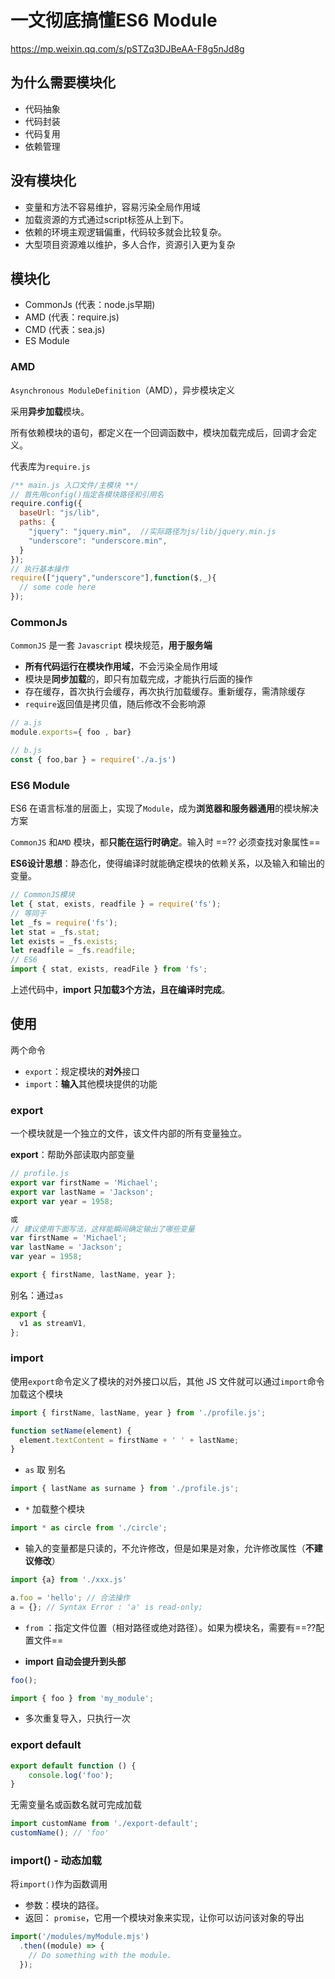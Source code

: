 # 一文彻底搞懂ES6 Module

https://mp.weixin.qq.com/s/pSTZq3DJBeAA-F8g5nJd8g

## 为什么需要模块化

- 代码抽象
- 代码封装
- 代码复用
- 依赖管理

## 没有模块化

- 变量和方法不容易维护，容易污染全局作用域
- 加载资源的方式通过script标签从上到下。
- 依赖的环境主观逻辑偏重，代码较多就会比较复杂。
- 大型项目资源难以维护，多人合作，资源引入更为复杂

## 模块化

- CommonJs (代表：node.js早期)
- AMD (代表：require.js)
- CMD (代表：sea.js)
- ES Module

### AMD

`Asynchronous ModuleDefinition`（AMD），异步模块定义

采用**异步加载**模块。

所有依赖模块的语句，都定义在一个回调函数中，模块加载完成后，回调才会定义。

代表库为`require.js`

```js
/** main.js 入口文件/主模块 **/
// 首先用config()指定各模块路径和引用名
require.config({
  baseUrl: "js/lib",
  paths: {
    "jquery": "jquery.min",  //实际路径为js/lib/jquery.min.js
    "underscore": "underscore.min",
  }
});
// 执行基本操作
require(["jquery","underscore"],function($,_){
  // some code here
});
```

### CommonJs

`CommonJS` 是一套 `Javascript` 模块规范，**用于服务端**

- **所有代码运行在模块作用域**，不会污染全局作用域
- 模块是**同步加载**的，即只有加载完成，才能执行后面的操作
- 存在缓存，首次执行会缓存，再次执行加载缓存。重新缓存，需清除缓存
- `require`返回值是拷贝值，随后修改不会影响源

```js
// a.js
module.exports={ foo , bar}

// b.js
const { foo,bar } = require('./a.js')
```

### ES6 Module

ES6 在语言标准的层面上，实现了`Module`，成为**浏览器和服务器通用**的模块解决方案

`CommonJS` 和`AMD` 模块，都**只能在运行时确定**。输入时 ==?? 必须查找对象属性==

**ES6设计思想**：静态化，使得编译时就能确定模块的依赖关系，以及输入和输出的变量。

```jsx
// CommonJS模块
let { stat, exists, readfile } = require('fs');
// 等同于
let _fs = require('fs');
let stat = _fs.stat;
let exists = _fs.exists;
let readfile = _fs.readfile;
// ES6
import { stat, exists, readFile } from 'fs';
```

上述代码中，**import 只加载3个方法，且在编译时完成**。

## 使用

两个命令

- `export`：规定模块的**对外**接口
- `import`：**输入**其他模块提供的功能

### export

一个模块就是一个独立的文件，该文件内部的所有变量独立。

**export**：帮助外部读取内部变量

```jsx
// profile.js
export var firstName = 'Michael';
export var lastName = 'Jackson';
export var year = 1958;

或 
// 建议使用下面写法，这样能瞬间确定输出了哪些变量
var firstName = 'Michael';
var lastName = 'Jackson';
var year = 1958;

export { firstName, lastName, year };
```

别名：通过`as`

```js
export {
  v1 as streamV1,
};
```

### import

使用`export`命令定义了模块的对外接口以后，其他 JS 文件就可以通过`import`命令加载这个模块

```js
import { firstName, lastName, year } from './profile.js';

function setName(element) {
  element.textContent = firstName + ' ' + lastName;
}
```

- `as` 取 别名

```js
import { lastName as surname } from './profile.js';
```

- `*` 加载整个模块

```js
import * as circle from './circle';
```

- 输入的变量都是只读的，不允许修改，但是如果是对象，允许修改属性（**不建议修改**）

```js
import {a} from './xxx.js'

a.foo = 'hello'; // 合法操作
a = {}; // Syntax Error : 'a' is read-only;
```

- `from` ：指定文件位置（相对路径或绝对路径）。如果为模块名，需要有==??配置文件==

- **import 自动会提升到头部**

```js
foo();

import { foo } from 'my_module';
```

- 多次重复导入，只执行一次

### export default

```jsx
export default function () {
    console.log('foo');
}
```

无需变量名或函数名就可完成加载

```js
import customName from './export-default';
customName(); // 'foo'
```

### import() - 动态加载

将`import()`作为函数调用

- 参数：模块的路径。
- 返回： `promise`，它用一个模块对象来实现，让你可以访问该对象的导出

```js
import('/modules/myModule.mjs')
  .then((module) => {
    // Do something with the module.
  });
```

